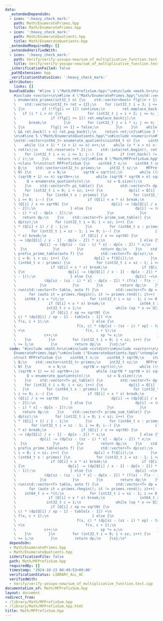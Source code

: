 ```yaml
---
data:
  _extendedDependsOn:
  - icon: ':heavy_check_mark:'
    path: Math/EnumeratePrimes.hpp
    title: Math/EnumeratePrimes.hpp
  - icon: ':heavy_check_mark:'
    path: Math/EnumerateQuotients.hpp
    title: Math/EnumerateQuotients.hpp
  _extendedRequiredBy: []
  _extendedVerifiedWith:
  - icon: ':heavy_check_mark:'
    path: Verify/verify-yosupo-new/sum_of_multiplicative_function.test.cpp
    title: Verify/verify-yosupo-new/sum_of_multiplicative_function.test.cpp
  _isVerificationFailed: false
  _pathExtension: hpp
  _verificationStatusIcon: ':heavy_check_mark:'
  attributes:
    links: []
  bundledCode: "#line 1 \"Math/MFPrefixSum.hpp\"\n#include <math.h>\n\n#include <cstdint>\n\
    #include <vector>\n\n#line 4 \"Math/EnumeratePrimes.hpp\"\nstd::vector<int32_t>\
    \ enumerate_primes(int32_t n) {\n    std::vector<bool> flg((n + 1) >> 1, true);\n\
    \    std::vector<int32_t> ret = {2};\n    for (int32_t i = 3; i <= n; i += 2)\
    \ {\n        if (!flg[i >> 1]) continue;\n        ret.emplace_back(i);\n     \
    \   if (i * i > n) {\n            for (int32_t j = i + 2; j <= n; j += 2) {\n\
    \                if (flg[j >> 1]) ret.emplace_back(j);\n            }\n      \
    \      break;\n        }\n        for (int32_t j = i * i; j <= n; j += i << 1)\
    \ {\n            flg[j >> 1] = false;\n        }\n    }\n    while (!ret.empty()\
    \ && ret.back() > n) ret.pop_back();\n    return ret;\n}\n#line 3 \"Math/EnumerateQuotients.hpp\"\
    \n\n#line 5 \"Math/EnumerateQuotients.hpp\"\n#include <numeric>\n#line 7 \"Math/EnumerateQuotients.hpp\"\
    \nstd::vector<int64_t> enumerate_quotients(uint64_t n) {\n    uint64_t x = sqrt(n);\n\
    \    while ((x + 1) * (x + 1) <= n) x++;\n    while (x * x > n) x--;\n    std::vector<int64_t>\
    \ ret(x);\n    ret.reserve(x * 2);\n    std::iota(ret.begin(), ret.end(), 1);\n\
    \    for (int32_t i = x; i >= 1; i--) {\n        if (ret.back() != n / i) ret.emplace_back(n\
    \ / i);\n    }\n    return ret;\n}\n#line 8 \"Math/MFPrefixSum.hpp\"\ntemplate\
    \ <class T>\nstruct MFPrefixSum {\n    uint64_t n;\n    uint64_t sqrtN;\n    std::vector<int64_t>\
    \ Q;\n    std::vector<int32_t> primes;\n    int32_t sz;\n    MFPrefixSum(uint64_t\
    \ N) {\n        n = N;\n        sqrtN = sqrt(n);\n        while ((sqrtN + 1) *\
    \ (sqrtN + 1) <= n) sqrtN++;\n        while (sqrtN * sqrtN > n) sqrtN--;\n   \
    \     Q = enumerate_quotients(n);\n        sz = Q.size();\n        primes = enumerate_primes(sqrtN);\n\
    \    }\n    std::vector<T> pi_table() {\n        std::vector<T> dp(sz);\n    \
    \    for (int32_t i = 0; i < sz; i++) {\n            dp[i] = Q[i] - 1;\n     \
    \   }\n        for (int64_t x : primes) {\n            for (int32_t i = sz - 1;\
    \ i >= 0; i--) {\n                if (Q[i] < x * x) break;\n                if\
    \ (Q[i] / x <= sqrtN) {\n                    dp[i] -= (dp[Q[i] / x - 1] - dp[x\
    \ - 2]);\n                } else {\n                    dp[i] -= (dp[sz - (sz\
    \ - i) * x] - dp[x - 2]);\n                }\n            }\n        }\n     \
    \   return dp;\n    }\n    std::vector<T> prime_sum_table() {\n        std::vector<T>\
    \ dp(sz);\n        for (int32_t i = 0; i < sz; i++) {\n            dp[i] = T(Q[i])\
    \ * (Q[i] + 1) / 2 - 1;\n        }\n        for (int64_t x : primes) {\n     \
    \       for (int32_t i = sz - 1; i >= 0; i--) {\n                if (Q[i] < x\
    \ * x) break;\n                if (Q[i] / x <= sqrtN) {\n                    dp[i]\
    \ -= (dp[Q[i] / x - 1] - dp[x - 2]) * x;\n                } else {\n         \
    \           dp[i] -= (dp[sz - (sz - i) * x] - dp[x - 2]) * x;\n              \
    \  }\n            }\n        }\n        return dp;\n    }\n    std::vector<T>\
    \ prefix_prime_table(auto f) {\n        std::vector<T> dp(sz);\n        for (int32_t\
    \ i = 0; i < sz; i++) {\n            dp[i] = f(Q[i]);\n        }\n        for\
    \ (int64_t x : primes) {\n            for (int32_t i = sz - 1; i >= 0; i--) {\n\
    \                if (Q[i] < x * x) break;\n                if (Q[i] / x <= sqrtN)\
    \ {\n                    dp[i] -= (dp[Q[i] / x - 1] - dp[x - 2]) * (f(x) - f(x\
    \ - 1));\n                } else {\n                    dp[i] -=\n           \
    \             (dp[sz - (sz - i) * x] - dp[x - 2]) * (f(x) - f(x - 1));\n     \
    \           }\n            }\n        }\n        return dp;\n    }\n    std::vector<T>\
    \ run(std::vector<T> table, auto f) {\n        std::vector<T> dp = table;\n  \
    \      for (auto it = primes.rbegin(); it != primes.rend(); it++) {\n        \
    \    int64_t x = *it;\n            for (int32_t i = sz - 1; i >= 0; i--) {\n \
    \               if (Q[i] < x * x) break;\n                int64_t xp = x;\n  \
    \              int32_t c = 1;\n                while (xp * x <= Q[i]) {\n    \
    \                if (Q[i] / xp <= sqrtN) {\n                        dp[i] += f(x,\
    \ c) * (dp[Q[i] / xp - 1] - table[x - 1]) +\n                                \
    \ f(x, c + 1);\n                    } else {\n                        dp[i] +=\n\
    \                            f(x, c) * (dp[sz - (sz - i) * xp] - table[x - 1])\
    \ +\n                            f(x, c + 1);\n                    }\n       \
    \             c++;\n                    xp *= x;\n                }\n        \
    \    }\n        }\n        for (int32_t i = 0; i < sz; i++) {\n            dp[i]\
    \ += 1;\n        }\n        return dp;\n    }\n};\n"
  code: "#include <math.h>\n\n#include <cstdint>\n#include <vector>\n\n#include \"\
    EnumeratePrimes.hpp\"\n#include \"EnumerateQuotients.hpp\"\ntemplate <class T>\n\
    struct MFPrefixSum {\n    uint64_t n;\n    uint64_t sqrtN;\n    std::vector<int64_t>\
    \ Q;\n    std::vector<int32_t> primes;\n    int32_t sz;\n    MFPrefixSum(uint64_t\
    \ N) {\n        n = N;\n        sqrtN = sqrt(n);\n        while ((sqrtN + 1) *\
    \ (sqrtN + 1) <= n) sqrtN++;\n        while (sqrtN * sqrtN > n) sqrtN--;\n   \
    \     Q = enumerate_quotients(n);\n        sz = Q.size();\n        primes = enumerate_primes(sqrtN);\n\
    \    }\n    std::vector<T> pi_table() {\n        std::vector<T> dp(sz);\n    \
    \    for (int32_t i = 0; i < sz; i++) {\n            dp[i] = Q[i] - 1;\n     \
    \   }\n        for (int64_t x : primes) {\n            for (int32_t i = sz - 1;\
    \ i >= 0; i--) {\n                if (Q[i] < x * x) break;\n                if\
    \ (Q[i] / x <= sqrtN) {\n                    dp[i] -= (dp[Q[i] / x - 1] - dp[x\
    \ - 2]);\n                } else {\n                    dp[i] -= (dp[sz - (sz\
    \ - i) * x] - dp[x - 2]);\n                }\n            }\n        }\n     \
    \   return dp;\n    }\n    std::vector<T> prime_sum_table() {\n        std::vector<T>\
    \ dp(sz);\n        for (int32_t i = 0; i < sz; i++) {\n            dp[i] = T(Q[i])\
    \ * (Q[i] + 1) / 2 - 1;\n        }\n        for (int64_t x : primes) {\n     \
    \       for (int32_t i = sz - 1; i >= 0; i--) {\n                if (Q[i] < x\
    \ * x) break;\n                if (Q[i] / x <= sqrtN) {\n                    dp[i]\
    \ -= (dp[Q[i] / x - 1] - dp[x - 2]) * x;\n                } else {\n         \
    \           dp[i] -= (dp[sz - (sz - i) * x] - dp[x - 2]) * x;\n              \
    \  }\n            }\n        }\n        return dp;\n    }\n    std::vector<T>\
    \ prefix_prime_table(auto f) {\n        std::vector<T> dp(sz);\n        for (int32_t\
    \ i = 0; i < sz; i++) {\n            dp[i] = f(Q[i]);\n        }\n        for\
    \ (int64_t x : primes) {\n            for (int32_t i = sz - 1; i >= 0; i--) {\n\
    \                if (Q[i] < x * x) break;\n                if (Q[i] / x <= sqrtN)\
    \ {\n                    dp[i] -= (dp[Q[i] / x - 1] - dp[x - 2]) * (f(x) - f(x\
    \ - 1));\n                } else {\n                    dp[i] -=\n           \
    \             (dp[sz - (sz - i) * x] - dp[x - 2]) * (f(x) - f(x - 1));\n     \
    \           }\n            }\n        }\n        return dp;\n    }\n    std::vector<T>\
    \ run(std::vector<T> table, auto f) {\n        std::vector<T> dp = table;\n  \
    \      for (auto it = primes.rbegin(); it != primes.rend(); it++) {\n        \
    \    int64_t x = *it;\n            for (int32_t i = sz - 1; i >= 0; i--) {\n \
    \               if (Q[i] < x * x) break;\n                int64_t xp = x;\n  \
    \              int32_t c = 1;\n                while (xp * x <= Q[i]) {\n    \
    \                if (Q[i] / xp <= sqrtN) {\n                        dp[i] += f(x,\
    \ c) * (dp[Q[i] / xp - 1] - table[x - 1]) +\n                                \
    \ f(x, c + 1);\n                    } else {\n                        dp[i] +=\n\
    \                            f(x, c) * (dp[sz - (sz - i) * xp] - table[x - 1])\
    \ +\n                            f(x, c + 1);\n                    }\n       \
    \             c++;\n                    xp *= x;\n                }\n        \
    \    }\n        }\n        for (int32_t i = 0; i < sz; i++) {\n            dp[i]\
    \ += 1;\n        }\n        return dp;\n    }\n};\n"
  dependsOn:
  - Math/EnumeratePrimes.hpp
  - Math/EnumerateQuotients.hpp
  isVerificationFile: false
  path: Math/MFPrefixSum.hpp
  requiredBy: []
  timestamp: '2024-10-23 08:49:53+09:00'
  verificationStatus: LIBRARY_ALL_AC
  verifiedWith:
  - Verify/verify-yosupo-new/sum_of_multiplicative_function.test.cpp
documentation_of: Math/MFPrefixSum.hpp
layout: document
redirect_from:
- /library/Math/MFPrefixSum.hpp
- /library/Math/MFPrefixSum.hpp.html
title: Math/MFPrefixSum.hpp
---
```

